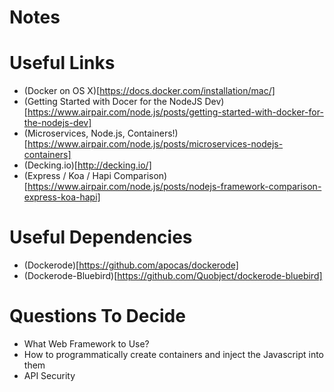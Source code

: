 Notes
==

Useful Links
===

*   (Docker on OS X)[https://docs.docker.com/installation/mac/]
*   (Getting Started with Docer for the NodeJS Dev)[https://www.airpair.com/node.js/posts/getting-started-with-docker-for-the-nodejs-dev]
*   (Microservices, Node.js, Containers!)[https://www.airpair.com/node.js/posts/microservices-nodejs-containers]
*   (Decking.io)[http://decking.io/]
*   (Express / Koa / Hapi Comparison)[https://www.airpair.com/node.js/posts/nodejs-framework-comparison-express-koa-hapi]

Useful Dependencies
===
*   (Dockerode)[https://github.com/apocas/dockerode]
*   (Dockerode-Bluebird)[https://github.com/Quobject/dockerode-bluebird]

Questions To Decide
===
*   What Web Framework to Use?
*   How to programmatically create containers and inject the Javascript into them
*   API Security
